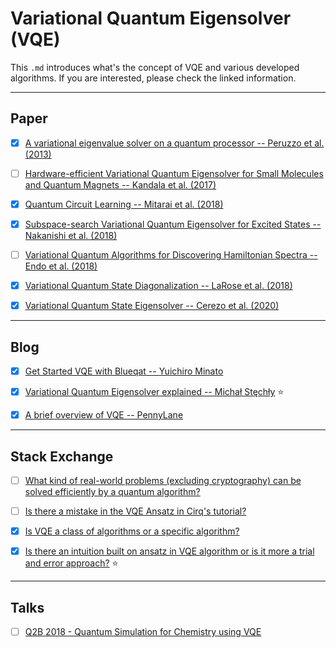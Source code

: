 # Variational Quantum Eigensolver (VQE)
This `.md` introduces what's the concept of VQE and various developed algorithms. If you are interested, please check the linked information.



---
## Paper
- [x] [A variational eigenvalue solver on a quantum processor -- Peruzzo et al. (2013)](https://arxiv.org/abs/1304.3061)
- [ ] [Hardware-efficient Variational Quantum Eigensolver for Small Molecules and Quantum Magnets -- Kandala et al. (2017)](https://arxiv.org/abs/1704.05018)
- [x] [Quantum Circuit Learning -- Mitarai et al. (2018)](https://arxiv.org/abs/1803.00745)
- [x] [Subspace-search Variational Quantum Eigensolver for Excited States -- Nakanishi et al. (2018)](https://arxiv.org/abs/1810.09434)
- [ ] [Variational Quantum Algorithms for Discovering Hamiltonian Spectra -- Endo et al. (2018)](https://arxiv.org/abs/1806.05707)
- [x] [Variational Quantum State Diagonalization --  LaRose et al. (2018)](https://arxiv.org/abs/1810.10506)
- [x] [Variational Quantum State Eigensolver -- Cerezo et al. (2020)](https://arxiv.org/abs/2004.01372)


---
## Blog
- [x] [Get Started VQE with Blueqat -- Yuichiro Minato](https://medium.com/@beef_and_rice/get-started-vqe-with-blueqat-2ef6a73bbaee)
- [x] [Variational Quantum Eigensolver explained -- Michał Stęchły](https://www.mustythoughts.com/post/variational-quantum-eigensolver-explained) :star:
- [x] [A brief overview of VQE -- PennyLane](https://pennylane.ai/qml/demos/tutorial_vqe.html)


---
## Stack Exchange
- [ ] [What kind of real-world problems (excluding cryptography) can be solved efficiently by a quantum algorithm?](https://quantumcomputing.stackexchange.com/questions/2399/what-kind-of-real-world-problems-excluding-cryptography-can-be-solved-efficien/2401#2401)
- [ ] [Is there a mistake in the VQE Ansatz in Cirq's tutorial?](https://quantumcomputing.stackexchange.com/questions/8694/is-there-a-mistake-in-the-vqe-ansatz-in-cirqs-tutorial)
- [x] [Is VQE a class of algorithms or a specific algorithm?](https://quantumcomputing.stackexchange.com/questions/8566/is-vqe-a-class-of-algorithms-or-a-specific-algorithm/8569#8569)
- [x] [Is there an intuition built on ansatz in VQE algorithm or is it more a trial and error approach?](https://quantumcomputing.stackexchange.com/questions/4074/is-there-an-intuition-built-on-ansatz-in-vqe-algorithm-or-is-it-more-a-trial-and) :star:


---
## Talks
- [ ] [Q2B 2018 - Quantum Simulation for Chemistry using VQE](https://www.youtube.com/watch?v=AxfL3Juq7yI)
